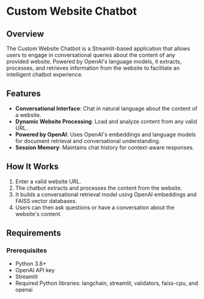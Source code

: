 # Custom Website Chatbot

## Overview

The Custom Website Chatbot is a Streamlit-based application that allows users to engage in conversational queries about the content of any provided website. Powered by OpenAI's language models, it extracts, processes, and retrieves information from the website to facilitate an intelligent chatbot experience.

## Features

- **Conversational Interface**: Chat in natural language about the content of a website.
- **Dynamic Website Processing**: Load and analyze content from any valid URL.
- **Powered by OpenAI**: Uses OpenAI's embeddings and language models for document retrieval and conversational understanding.
- **Session Memory**: Maintains chat history for context-aware responses.

## How It Works

1. Enter a valid website URL.
2. The chatbot extracts and processes the content from the website.
3. It builds a conversational retrieval model using OpenAI embeddings and FAISS vector databases.
4. Users can then ask questions or have a conversation about the website's content.

## Requirements

### Prerequisites

- Python 3.8+
- OpenAI API key
- Streamlit
- Required Python libraries: langchain, streamlit, validators, faiss-cpu, and openai
